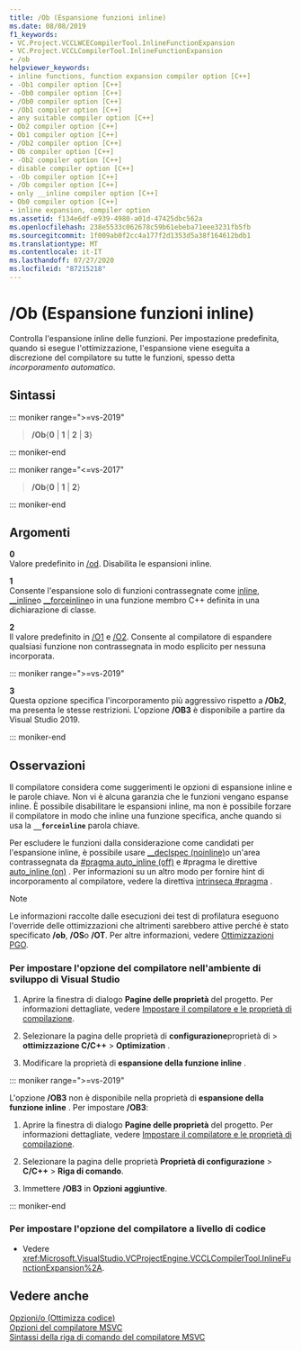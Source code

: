 ```yaml
---
title: /Ob (Espansione funzioni inline)
ms.date: 08/08/2019
f1_keywords:
- VC.Project.VCCLWCECompilerTool.InlineFunctionExpansion
- VC.Project.VCCLCompilerTool.InlineFunctionExpansion
- /ob
helpviewer_keywords:
- inline functions, function expansion compiler option [C++]
- -Ob1 compiler option [C++]
- -Ob0 compiler option [C++]
- /Ob0 compiler option [C++]
- /Ob1 compiler option [C++]
- any suitable compiler option [C++]
- Ob2 compiler option [C++]
- Ob1 compiler option [C++]
- /Ob2 compiler option [C++]
- Ob compiler option [C++]
- -Ob2 compiler option [C++]
- disable compiler option [C++]
- -Ob compiler option [C++]
- /Ob compiler option [C++]
- only __inline compiler option [C++]
- Ob0 compiler option [C++]
- inline expansion, compiler option
ms.assetid: f134e6df-e939-4980-a01d-47425dbc562a
ms.openlocfilehash: 238e5533c062678c59b61ebeba71eee3231fb5fb
ms.sourcegitcommit: 1f009ab0f2cc4a177f2d1353d5a38f164612bdb1
ms.translationtype: MT
ms.contentlocale: it-IT
ms.lasthandoff: 07/27/2020
ms.locfileid: "87215218"
---
```

# <a name="ob-inline-function-expansion"></a>/Ob (Espansione funzioni inline)

Controlla l'espansione inline delle funzioni. Per impostazione predefinita, quando si esegue l'ottimizzazione, l'espansione viene eseguita a discrezione del compilatore su tutte le funzioni, spesso detta *incorporamento automatico*.

## <a name="syntax"></a>Sintassi

::: moniker range=">=vs-2019"

> **/Ob**{**0** | **1** | **2** | **3**}

::: moniker-end

::: moniker range="<=vs-2017"

> **/Ob**{**0** | **1** | **2**}

::: moniker-end

## <a name="arguments"></a>Argomenti

**0**\
Valore predefinito in [/od](od-disable-debug.md). Disabilita le espansioni inline.

**1**\
Consente l'espansione solo di funzioni contrassegnate come [inline](../../cpp/inline-functions-cpp.md), [__inline](../../cpp/inline-functions-cpp.md)o [__forceinline](../../cpp/inline-functions-cpp.md)o in una funzione membro C++ definita in una dichiarazione di classe.

**2**\
Il valore predefinito in [/O1](o1-o2-minimize-size-maximize-speed.md) e [/O2](o1-o2-minimize-size-maximize-speed.md). Consente al compilatore di espandere qualsiasi funzione non contrassegnata in modo esplicito per nessuna incorporata.

::: moniker range=">=vs-2019"

**3**\
Questa opzione specifica l'incorporamento più aggressivo rispetto a **/Ob2**, ma presenta le stesse restrizioni. L'opzione **/OB3** è disponibile a partire da Visual Studio 2019.

::: moniker-end

## <a name="remarks"></a>Osservazioni

Il compilatore considera come suggerimenti le opzioni di espansione inline e le parole chiave. Non vi è alcuna garanzia che le funzioni vengano espanse inline. È possibile disabilitare le espansioni inline, ma non è possibile forzare il compilatore in modo che inline una funzione specifica, anche quando si usa la **`__forceinline`** parola chiave.

Per escludere le funzioni dalla considerazione come candidati per l'espansione inline, è possibile usare [__declspec (noinline)](../../cpp/noinline.md)o un'area contrassegnata da [#pragma auto_inline (off)](../../preprocessor/auto-inline.md) e #pragma le direttive [auto_inline (on)](../../preprocessor/auto-inline.md) . Per informazioni su un altro modo per fornire hint di incorporamento al compilatore, vedere la direttiva [intrinseca #pragma](../../preprocessor/intrinsic.md) .

> [!NOTE]
> Le informazioni raccolte dalle esecuzioni dei test di profilatura eseguono l'override delle ottimizzazioni che altrimenti sarebbero attive perché è stato specificato **/ob**, **/OS**o **/OT**. Per altre informazioni, vedere [Ottimizzazioni PGO](../profile-guided-optimizations.md).

### <a name="to-set-this-compiler-option-in-the-visual-studio-development-environment"></a>Per impostare l'opzione del compilatore nell'ambiente di sviluppo di Visual Studio

1. Aprire la finestra di dialogo **Pagine delle proprietà** del progetto. Per informazioni dettagliate, vedere [Impostare il compilatore e le proprietà di compilazione](../working-with-project-properties.md).

1. Selezionare la pagina delle proprietà di **configurazione**proprietà di  >  **ottimizzazione C/C++**  >  **Optimization** .

1. Modificare la proprietà di **espansione della funzione inline** .

::: moniker range=">=vs-2019"

L'opzione **/OB3** non è disponibile nella proprietà di **espansione della funzione inline** . Per impostare **/OB3**:

1. Aprire la finestra di dialogo **Pagine delle proprietà** del progetto. Per informazioni dettagliate, vedere [Impostare il compilatore e le proprietà di compilazione](../working-with-project-properties.md).

1. Selezionare la pagina delle proprietà **Proprietà di configurazione** > **C/C++** > **Riga di comando**.

1. Immettere **/OB3** in **Opzioni aggiuntive**.

::: moniker-end

### <a name="to-set-this-compiler-option-programmatically"></a>Per impostare l'opzione del compilatore a livello di codice

- Vedere <xref:Microsoft.VisualStudio.VCProjectEngine.VCCLCompilerTool.InlineFunctionExpansion%2A>.

## <a name="see-also"></a>Vedere anche

[Opzioni/o (Ottimizza codice)](o-options-optimize-code.md)\
[Opzioni del compilatore MSVC](compiler-options.md)\
[Sintassi della riga di comando del compilatore MSVC](compiler-command-line-syntax.md)
